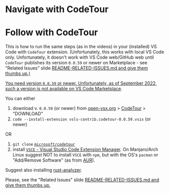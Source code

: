 <!-- .slide: id="Navigate_with_CodeTour" -->
# Navigate with CodeTour

# Follow with CodeTour

<!-- markdownlint-disable MD033 -->
This is how to run the same steps (as in the videos) in your (installed) VS Code with `CodeTour`
extension. (Unfortunately, this works with local VS Code only. Unfortunately, it doesn't work with
VS Code web/GitHub web until `CodeTour` publishes its version `0.0.59` or newer on Marketplace - see
"Related Issues" slide <a class="hide_with_reveal_js"
href="README-RELATED-ISSUES.md">README-RELATED-ISSUES.md</span> and give them thumbs up.)
<!-- markdownlint-enable MD033 -->

You need version `0.0.59` or newer. Unfortunately, as of September 2022, such a version is not
available on [VS Code
Marketplace](https://marketplace.visualstudio.com/items?itemName=vsls-contrib.codetour).

You can either

1. download v. `0.0.59` (or newer) from [open-vsx.org](https://open-vsx.org) >
   [CodeTour](https://open-vsx.org/extension/vsls-contrib/codetour) > "DOWNLOAD"
2. `code --install-extension vsls-contrib.codetour-0.0.59.vsix` (or newer)

OR

1. `git clone` [`microsoft/codetour`](https://github.com/microsoft/codetour)
2. install [`VSCE` - Visual Studio Code Extension
   Manager](https://github.com/microsoft/vscode-vsce). On Manjaro/Arch Linux suggest NOT to install
   `VSCE` with `npm`, but with the OS's `pacman` or "Add/Remove Software" (as from
   [AUR](http://aur.archlinux.org/packages/vsce)).

Suggest also installing
[rust-analyzer](https://marketplace.visualstudio.com/items?itemName=rust-lang.rust-analyzer).

<!-- markdownlint-disable MD033 -->
Please, see the "Related Issues" slide <a class="hide_with_reveal_js"
href="README-RELATED-ISSUES.md">README-RELATED-ISSUES.md</span> and give them thumbs up.
<!-- markdownlint-enable MD033 -->